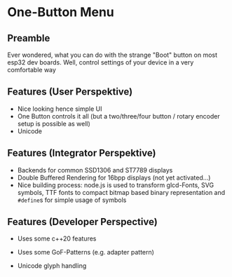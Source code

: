 # One-Button Menu

## Preamble
Ever wondered, what you can do with the strange "Boot" button on most esp32 dev boards.
Well, control settings of your device in a very comfortable way

## Features (User Perspektive)
* Nice looking hence simple UI
* One Button controls it all (but a two/three/four button / rotary encoder setup is possible as well)
* Unicode 


## Features (Integrator Perspektive)
* Backends for common SSD1306 and ST7789 displays
* Double Buffered Rendering for 16bpp displays (not yet activated...)
* Nice building process: node.js is used to transform glcd-Fonts, SVG symbols, TTF fonts to compact bitmap based binary representation and `#define`s for simple usage of symbols

## Features (Developer Perspective)
* Uses some c++20 features
* Uses some GoF-Patterns (e.g. adapter pattern)

* Unicode glyph handling